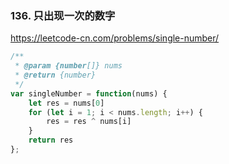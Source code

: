 ### 136. 只出现一次的数字

https://leetcode-cn.com/problems/single-number/

```js
/**
 * @param {number[]} nums
 * @return {number}
 */
var singleNumber = function(nums) {
    let res = nums[0]
    for (let i = 1; i < nums.length; i++) {
        res = res ^ nums[i]
    }
    return res
};
```